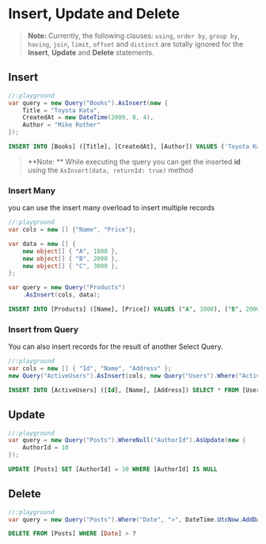 # Insert, Update and Delete

> **Note:** Currently, the following clauses: `using`, `order by`, `group by`, `having`, `join`, `limit`, `offset` and `distinct` are totally ignored for the **Insert**, **Update** and **Delete** statements.

## Insert
```cs
//:playground
var query = new Query("Books").AsInsert(new {
    Title = "Toyota Kata",
    CreatedAt = new DateTime(2009, 8, 4),
    Author = "Mike Rother"
});
```

```sql
INSERT INTO [Books] ([Title], [CreatedAt], [Author]) VALUES ('Toyota Kata', '2009-08-04 00:00:00', 'Mike Rother')
```


> **Note: ** While executing the query you can get the inserted **id** using the `AsInsert(data, returnId: true)` method


### Insert Many
you can use the insert many overload to insert multiple records

```cs
//:playground
var cols = new [] {"Name", "Price"};

var data = new [] {
    new object[] { "A", 1000 },
    new object[] { "B", 2000 },
    new object[] { "C", 3000 },
};

var query = new Query("Products")
    .AsInsert(cols, data);
```

```sql
INSERT INTO [Products] ([Name], [Price]) VALUES ("A", 1000), ("B", 2000), ("C", 3000)
```

### Insert from Query

You can also insert records for the result of another Select Query.

```cs
//:playground
var cols = new [] { "Id", "Name", "Address" };
new Query("ActiveUsers").AsInsert(cols, new Query("Users").Where("Active", 1));
```

```sql
INSERT INTO [ActiveUsers] ([Id], [Name], [Address]) SELECT * FROM [Users] WHERE [Active] = 1
```

## Update

```cs
//:playground
var query = new Query("Posts").WhereNull("AuthorId").AsUpdate(new {
    AuthorId = 10
});
```

```sql
UPDATE [Posts] SET [AuthorId] = 10 WHERE [AuthorId] IS NULL
```

## Delete

```cs
//:playground
var query = new Query("Posts").Where("Date", ">", DateTime.UtcNow.AddDays(-30)).AsDelete();
```

```sql
DELETE FROM [Posts] WHERE [Date] > ?
```
